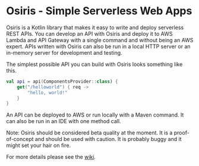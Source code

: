 # Osiris - Simple Serverless Web Apps

Osiris is a Kotlin library that makes it easy to write and deploy serverless REST APIs. You can develop an API with Osiris and deploy it to AWS Lambda and API Gateway with a single command and without being an AWS expert. APIs written with Osiris can also be run in a local HTTP server or an in-memory server for development and testing.

The simplest possible API you can build with Osiris looks something like this.

```kotlin
val api = api(ComponentsProvider::class) {
    get("/helloworld") { req ->
        "hello, world!"
    }
}
```

An API can be deployed to AWS or run locally with a Maven command. It can also be run in an IDE with one method call.

Note: Osiris should be considered beta quality at the moment. It is a proof-of-concept and should be used with caution. It is probably buggy and it might set your hair on fire. 

For more details please see the [wiki](https://github.com/cjkent/osiris/wiki/Getting-Started).
